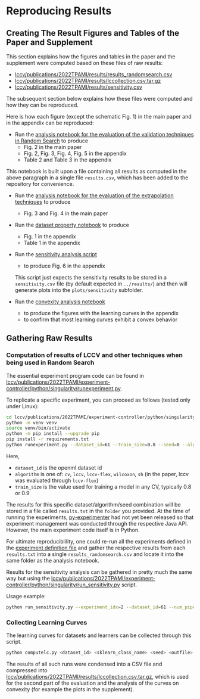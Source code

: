 # Reproducing Results

## Creating The Result Figures and Tables of the Paper and Supplement
This section explains how the figures and tables in the paper and the supplement were computed based on these files of raw results:
* [lccv/publications/2022TPAMI/results/results_randomsearch.csv](https://raw.githubusercontent.com/fmohr/lccv/master/publications/2022TPAMI/results/results_randomsearch.csv)
* [lccv/publications/2022TPAMI/results/lccollection.csv.tar.gz](https://raw.githubusercontent.com/fmohr/lccv/master/publications/2022TPAMI/results/lccollection.csv.tar.gz)
* [lccv/publications/2022TPAMI/results/sensitivity.csv](https://raw.githubusercontent.com/fmohr/lccv/master/publications/2022TPAMI/results/sensitivity.csv)

The subsequent section below explains how these files were computed and how they can be reproduced.

Here is how each figure (except the schematic Fig. 1) in the main paper and in the appendix can be reproduced:

* Run the [analysis notebook for the evaluation of the validation techniques in Random Search](https://github.com/fmohr/lccv/blob/master/publications/2022TPAMI/analysis/2%20-%20evaluation-randomsearch.ipynb) to produce
  * Fig. 2 in the main paper
  * Fig. 2, Fig. 3, Fig. 4, Fig. 5 in the appendix
  * Table 2 and Table 3 in the appendix

This notebook is built upon a file containing all results as computed in the above paragraph in a single file `results.csv`, which has been added to the repository for convenience.

* Run the [analysis notebook for the evaluation of the extrapolation techniques](https://github.com/fmohr/lccv/blob/master/publications/2022TPAMI/analysis/4%20-%20evaluation-extrapolation.ipynb) to produce
  * Fig. 3 and Fig. 4 in the main paper

* Run the [dataset property notebook](https://github.com/fmohr/lccv/blob/master/publications/2022TPAMI/analysis/0%20-%20dataset-properties.ipynb) to produce
  * Fig. 1 in the appendix
  * Table 1 in the appendix

* Run the [sensitivity analysis script](https://github.com/fmohr/lccv/blob/master/publications/2022TPAMI/analysis/2%20-%20analyse_results_sensitivity.py)
  * to produce Fig. 6 in the appendix

  This script just expects the sensitivity results to be stored in a `sensitivity.csv` file (by default expected in `../results/`) and then will generate plots into the `plots/sensitivity` subfolder.

* Run the [convexity analysis notebook](https://github.com/fmohr/lccv/blob/master/publications/2022TPAMI/analysis/5%20-%20convexity-analysis.ipynb)
  * to produce the figures with the learning curves in the appendix
  * to confirm that most learning curves exhibit a convex behavior



## Gathering Raw Results

### Computation of results of LCCV and other techniques when being used in Random Search
The essential experiment program code can be found in [lccv/publications/2022TPAMI/experiment-controller/python/singularity/runexperiment.py](https://github.com/fmohr/lccv/blob/master/publications/2022TPAMI/experiment-controller/python/singularity/runexperiment.py).

To replicate a specific experiment, you can proceed as follows (tested only under Linux):
```bash
cd lccv/publications/2022TPAMI/experiment-controller/python/singularity
python -m venv venv
source venv/bin/activate
python -m pip install --upgrade pip
pip install -r requirements.txt
python runexperiment.py --dataset_id=61 --train_size=0.8 --seed=0 --algorithm=lccv-flex --folder=. --num_pipelines=20
```
Here,
- `dataset_id` is the openml dataset id
- `algorithm` is one of: `cv`, `lccv`, `lccv-flex`, `wilcoxon`, `sh` (in the paper, lccv was evaluated through `lccv-flex`)
- `train_size` is the value used for training a model in any CV, typically 0.8 or 0.9

The results for this specific dataset/algorithm/seed combination will be stored in a file called `results.txt` in the `folder` you provided. 
At the time of running the experiments, [py-experimenter](https://github.com/tornede/py_experimenter) had not yet been released so that experiment management was conducted through the respective Java API. However, the main experiment code itself is in Python.

For ultimate reproduciblility, one could re-run all the experiments defined in the [experiment definition file](https://github.com/fmohr/lccv/blob/master/publications/2022TPAMI/experiment-controller/conf/experiments.conf) and gather the respective results from each `results.txt` into a single `results_randomsearch.csv` and locate it into the same folder as the analysis notebook.


Results for the sensitivity analysis can be gathered in pretty much the same way but using the [lccv/publications/2022TPAMI/experiment-controller/python/singularity/run_sensitivity.py](https://github.com/fmohr/lccv/blob/master/publications/2022TPAMI/experiment-controller/python/singularity/run_sensitivity.py) script.

Usage example:
``` bash
python run_sensitivity.py --experiment_idx=2 --dataset_id=61 --num_pipelines=20
```

### Collecting Learning Curves
The learning curves for datasets and learners can be collected through this script.
```bash
python computelc.py <dataset_id> <sklearn_class_name> <seed> <outfile>
```
The results of all such runs were condensed into a CSV file and compressed into [lccv/publications/2022TPAMI/results/lccollection.csv.tar.gz](https://github.com/fmohr/lccv/blob/master/publications/2022TPAMI/results/lccollection.csv.tar.gz), which is used for the second part of the evaluation and the analysis of the curves on convexity (for example the plots in the supplement).
